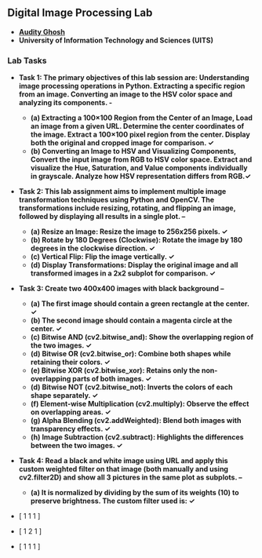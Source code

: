 ## Digital Image Processing Lab
- **[Audity Ghosh](https://github.com/AudityGhosh)**
- **University of Information Technology and Sciences (UITS)**

### Lab Tasks
- **Task 1: The primary objectives of this lab session are: Understanding image processing operations in Python. Extracting a specific region from an image. Converting an image to the HSV color space and analyzing its components. -**
	- **(a) Extracting a 100×100 Region from the Center of an Image, Load an image from a given URL. Determine the center coordinates of the image. Extract a 100×100 pixel region from the center. Display both the original and cropped image for comparison. ✓**
	- **(b) Converting an Image to HSV and Visualizing Components, Convert the input image from RGB to HSV color space. Extract and visualize the Hue, Saturation, and Value components individually in grayscale. Analyze how HSV representation differs from RGB.✓**
   
- **Task 2: This lab assignment aims to implement multiple image transformation techniques using Python and OpenCV. The transformations include resizing, rotating, and flipping an image, followed by displaying all results in a single plot. –**
	- **(a) Resize an Image: Resize the image to 256x256 pixels. ✓**
	- **(b) Rotate by 180 Degrees (Clockwise): Rotate the image by 180 degrees in the clockwise direction. ✓**
	- **(c) Vertical Flip: Flip the image vertically. ✓**
 	- **(d) Display Transformations: Display the original image and all transformed images in a 2x2 subplot for comparison. ✓**
   
- **Task 3: Create two 400x400 images with black background  –**
	- **(a) The first image should contain a green rectangle at the center. ✓**
	- **(b) The second image should contain a magenta circle at the center. ✓**
	- **(c) Bitwise AND (cv2.bitwise_and): Show the overlapping region of the two images. ✓**
	- **(d) Bitwise OR (cv2.bitwise_or): Combine both shapes while retaining their colors. ✓**
 	- **(e) Bitwise XOR (cv2.bitwise_xor): Retains only the non-overlapping parts of both images. ✓**
  	- **(d) Bitwise NOT (cv2.bitwise_not): Inverts the colors of each shape separately. ✓**
  	- **(f) Element-wise Multiplication (cv2.multiply): Observe the effect on overlapping areas. ✓**
  	- **(g) Alpha Blending (cv2.addWeighted): Blend both images with transparency effects. ✓**
  	- **(h) Image Subtraction (cv2.subtract): Highlights the differences between the two images. ✓**
   
- **Task 4: Read a black and white image using URL and apply this custom weighted filter on that image (both manually and using cv2.filter2D) and show all 3 pictures in the same plot as subplots. –**
	- **(a) It is normalized by dividing by the sum of its weights (10) to preserve brightness. The custom filter used is: ✓**
 - [ 1 1 1 ]
 - [ 1 2 1 ]
 - [ 1 1 1 ]
 
